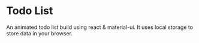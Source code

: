 # Todo List

An animated todo list build using react & material-ui. It uses local storage to store data in your browser.

